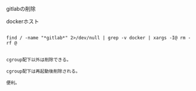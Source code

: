 gitlabの削除

dockerホスト

```

find / -name "*gitlab*" 2>/dev/null | grep -v docker | xargs -I@ rm -rf @


cgroup配下以外は削除できる。

cgroup配下は再起動後削除される。

便利。

```
